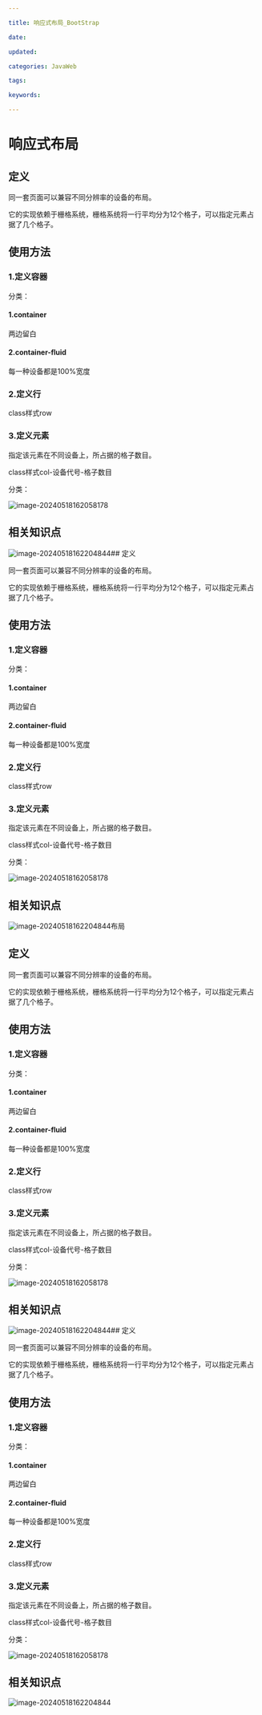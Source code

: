```yaml
---

title: 响应式布局_BootStrap

date: 

updated: 

categories: JavaWeb

tags: 

keywords: 

---
```

# 响应式布局

## 定义

同一套页面可以兼容不同分辨率的设备的布局。

它的实现依赖于栅格系统，栅格系统将一行平均分为12个格子，可以指定元素占据了几个格子。

## 使用方法

### 1.定义容器

分类：

#### 1.container

两边留白

#### 2.container-fluid

每一种设备都是100%宽度

### 2.定义行

class样式row

### 3.定义元素

指定该元素在不同设备上，所占据的格子数目。

class样式col-设备代号-格子数目

分类：

![image-20240518162058178](../TyporaImage/image-20240518162058178.png)

## 相关知识点

![image-20240518162204844](../TyporaImage/image-20240518162204844.png)## 定义

同一套页面可以兼容不同分辨率的设备的布局。

它的实现依赖于栅格系统，栅格系统将一行平均分为12个格子，可以指定元素占据了几个格子。

## 使用方法

### 1.定义容器

分类：

#### 1.container

两边留白

#### 2.container-fluid

每一种设备都是100%宽度

### 2.定义行

class样式row

### 3.定义元素

指定该元素在不同设备上，所占据的格子数目。

class样式col-设备代号-格子数目

分类：

![image-20240518162058178](../TyporaImage/image-20240518162058178.png)

## 相关知识点

![image-20240518162204844](../TyporaImage/image-20240518162204844.png)布局

## 定义

同一套页面可以兼容不同分辨率的设备的布局。

它的实现依赖于栅格系统，栅格系统将一行平均分为12个格子，可以指定元素占据了几个格子。

## 使用方法

### 1.定义容器

分类：

#### 1.container

两边留白

#### 2.container-fluid

每一种设备都是100%宽度

### 2.定义行

class样式row

### 3.定义元素

指定该元素在不同设备上，所占据的格子数目。

class样式col-设备代号-格子数目

分类：

![image-20240518162058178](../TyporaImage/image-20240518162058178.png)

## 相关知识点

![image-20240518162204844](../TyporaImage/image-20240518162204844.png)## 定义

同一套页面可以兼容不同分辨率的设备的布局。

它的实现依赖于栅格系统，栅格系统将一行平均分为12个格子，可以指定元素占据了几个格子。

## 使用方法

### 1.定义容器

分类：

#### 1.container

两边留白

#### 2.container-fluid

每一种设备都是100%宽度

### 2.定义行

class样式row

### 3.定义元素

指定该元素在不同设备上，所占据的格子数目。

class样式col-设备代号-格子数目

分类：

![image-20240518162058178](../TyporaImage/image-20240518162058178.png)

## 相关知识点

![image-20240518162204844](../TyporaImage/image-20240518162204844.png)